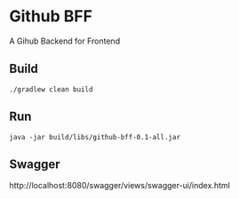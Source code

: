 # Github BFF
A Gihub Backend for Frontend

## Build
```shell
./gradlew clean build
```

## Run
```shell
java -jar build/libs/github-bff-0.1-all.jar
```

## Swagger
http://localhost:8080/swagger/views/swagger-ui/index.html
